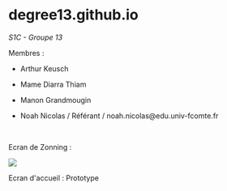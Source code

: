 # degree13.github.io
*S1C - Groupe 13*
<br>
<p>Membres :</p>
<ul>
    <li><p>Arthur Keusch</p></li>
    <li><p>Mame Diarra Thiam</p></li>
    <li><p>Manon Grandmougin</p></li>
    <li><p>Noah Nicolas / Référant / noah.nicolas@edu.univ-fcomte.fr</p></li>
</ul>
<br>
<p>Ecran de Zonning :</p>
<img src="_Communs&Divers/Zoning_page_acceuil.png">
<br>
<p>Ecran d'accueil : Prototype</p>
